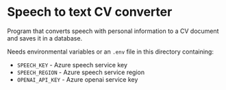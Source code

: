 # Speech to text CV converter

Program that converts speech with personal information to a CV document and saves it in a database.

Needs environmental variables or an `.env` file in this directory containing:

- `SPEECH_KEY` - Azure speech service key
- `SPEECH_REGION` - Azure speech service region
- `OPENAI_API_KEY` - Azure openai service key
